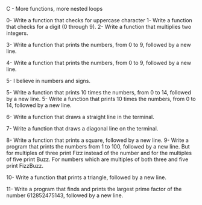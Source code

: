 C - More functions, more nested loops

0- Write a function that checks for uppercase character
1- Write a function that checks for a digit (0 through 9).
2- Write a function that multiplies two integers.


3- Write a function that prints the numbers, from 0 to 9, followed by a new line.

4- Write a function that prints the numbers, from 0 to 9, followed by a new line.

5- I believe in numbers and signs.

5- Write a function that prints 10 times the numbers, from 0 to 14, followed by a new line.
5- Write a function that prints 10 times the numbers, from 0 to 14, followed by a new line.

6- Write a function that draws a straight line in the terminal.

7- Write a function that draws a diagonal line on the terminal.

8- Write a function that prints a square, followed by a new line.
9- Write a program that prints the numbers from 1 to 100, followed by a new line. But for multiples of three print Fizz instead of the number and for the multiples of five print Buzz. For numbers which are multiples of both three and five print FizzBuzz.

10- Write a function that prints a triangle, followed by a new line.

11- Write a program that finds and prints the largest prime factor of the number 612852475143, followed by a new line.

